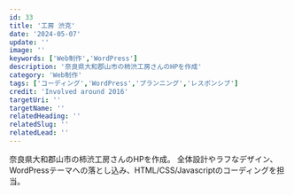 ```yaml
---
id: 33
title: '工房 渋克'
date: '2024-05-07'
update: ''
image: ''
keywords: ['Web制作','WordPress']
description: '奈良県大和郡山市の柿渋工房さんのHPを作成'
category: 'Web制作'
tags: ['コーディング','WordPress','プランニング','レスポンシブ']
credit: 'Involved around 2016'
targetUri: ''
targetName: ''
relatedHeading: ''
relatedSlug: ''
relatedLead: ''
---
```

奈良県大和郡山市の柿渋工房さんのHPを作成。
全体設計やラフなデザイン、WordPressテーマへの落とし込み、HTML/CSS/Javascriptのコーディングを担当。